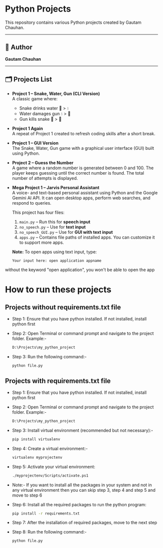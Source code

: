 # Python Projects

This repository contains various Python projects created by Gautam Chauhan.

---

## 📌 Author

**Gautam Chauhan**

---

## 🗂️ Projects List

- **Project 1 – Snake, Water, Gun (CLI Version)**  
  A classic game where:
  - Snake drinks water 🐍 > 💧
  - Water damages gun 💧 > 🔫
  - Gun kills snake 🔫 > 🐍

- **Project 1 Again**  
  A repeat of Project 1 created to refresh coding skills after a short break.

- **Project 1 – GUI Version**  
  The Snake, Water, Gun game with a graphical user interface (GUI) built using Python.

- **Project 2 – Guess the Number**  
  A game where a random number is generated between 0 and 100. The player keeps guessing until the correct number is found. The total number of attempts is displayed.

- **Mega Project 1 – Jarvis Personal Assistant**  
  A voice- and text-based personal assistant using Python and the Google Gemini AI API. It can open desktop apps, perform web searches, and respond to queries.

  This project has four files:
  1. `main.py` – Run this for **speech input**
  2. `no_speech.py` – Use for **text input**
  3. `no_speech_GUI.py` – Use for **GUI with text input**
  4. `apps.py` – Contains file paths of installed apps. You can customize it to support more apps.

  **Note:** To open apps using text input, type:
  ```bash
  Your input here: open application appname
  ```
without the keyword "open application", you won't be able to open the app

# How to run these projects

## Projects without requirements.txt file

  - Step 1:
    Ensure that you have python installed. If not installed, install python first

  - Step 2:
    Open Terminal or command prompt and navigate to the project folder. Example:-
    ```bash
    D:\Projects\my_python_project
    ```

  - Step 3:
    Run the following command:-
    ```bash
    python file.py
    ```


## Projects with requirements.txt file

  - Step 1:
    Ensure that you have python installed. If not installed, install python first

  - Step 2:
    Open Terminal or command prompt and navigate to the project folder. Example:-
    ```bash
    D:\Projects\my_python_project
    ```

  - Step 3:
    Install virtual environment (recommended but not necessary):-
    ```bash
    pip install virtualenv
    ```

  - Step 4:
    Create a virtual environment:-
    ```bash
    virtualenv myprojectenv
    ```

  - Step 5:
    Activate your virtual environment:
    ```bash
    ./myprojectenv/Scripts/activate.ps1
    ```

  - Note:- If you want to install all the packages in your system and not in any virtual environment then you can skip step 3, step 4 and step 5 and move to step 6

  - Step 6:
    Install all the required packages to run the python program:
    ```bash
    pip install -r requirements.txt
    ```

  - Step 7:
    After the installation of required packages, move to the next step

  - Step 8:
    Run the following command:-
    ```bash
    python file.py
    ```